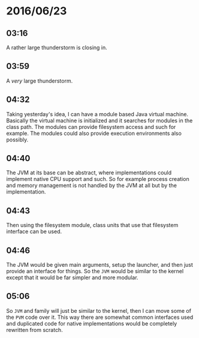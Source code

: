 # 2016/06/23

## 03:16

A rather large thunderstorm is closing in.

## 03:59

A _very_ large thunderstorm.

## 04:32

Taking yesterday's idea, I can have a module based Java virtual machine.
Basically the virtual machine is initialized and it searches for modules in
the class path. The modules can provide filesystem access and such for example.
The modules could also provide execution environments also possibly.

## 04:40

The JVM at its base can be abstract, where implementations could implement
native CPU support and such. So for example process creation and memory
management is not handled by the JVM at all but by the implementation.

## 04:43

Then using the filesystem module, class units that use that filesystem
interface can be used.

## 04:46

The JVM would be given main arguments, setup the launcher, and then just
provide an interface for things. So the `JVM` would be similar to the kernel
except that it would be far simpler and more modular.

## 05:06

So `JVM` and family will just be similar to the kernel, then I can move some
of the `PVM` code over it. This way there are somewhat common interfaces used
and duplicated code for native implementations would be completely rewritten
from scratch.

